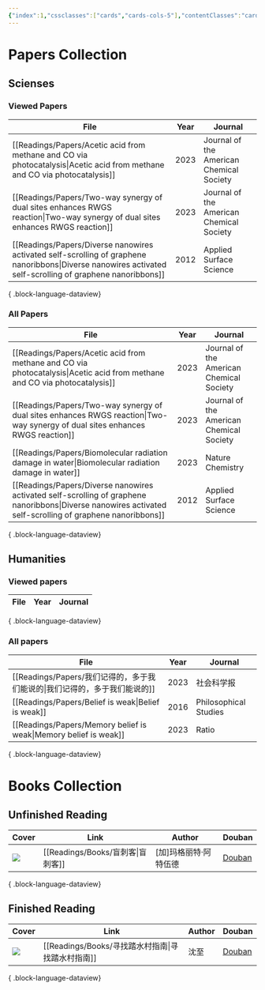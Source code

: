 ```yaml
---
{"index":1,"cssclasses":["cards","cards-cols-5"],"contentClasses":"cards cards-reading","cover":"https://cdn.freezing.cool/images/card-cover-1.png","dg-publish":true,"noteIcon":5,"date":"2023-08-25T23:56","update":"2024-02-17T15:34","permalink":"/navigation/readings-collection/","dgPassFrontmatter":true,"created":"2023-08-25T23:56","updated":"2024-02-17T15:34"}
---
```


# Papers Collection

## Scienses
### Viewed Papers
| File                                                                                                                                                          | Year | Journal                                  |
| ------------------------------------------------------------------------------------------------------------------------------------------------------------- | ---- | ---------------------------------------- |
| [[Readings/Papers/Acetic acid from methane and CO via photocatalysis\|Acetic acid from methane and CO via photocatalysis]]                                 | 2023 | Journal of the American Chemical Society |
| [[Readings/Papers/Two-way synergy of dual sites enhances RWGS reaction\|Two-way synergy of dual sites enhances RWGS reaction]]                             | 2023 | Journal of the American Chemical Society |
| [[Readings/Papers/Diverse nanowires activated self-scrolling of graphene nanoribbons\|Diverse nanowires activated self-scrolling of graphene nanoribbons]] | 2012 | Applied Surface Science                  |

{ .block-language-dataview}

### All Papers
| File                                                                                                                                                          | Year | Journal                                  |
| ------------------------------------------------------------------------------------------------------------------------------------------------------------- | ---- | ---------------------------------------- |
| [[Readings/Papers/Acetic acid from methane and CO via photocatalysis\|Acetic acid from methane and CO via photocatalysis]]                                 | 2023 | Journal of the American Chemical Society |
| [[Readings/Papers/Two-way synergy of dual sites enhances RWGS reaction\|Two-way synergy of dual sites enhances RWGS reaction]]                             | 2023 | Journal of the American Chemical Society |
| [[Readings/Papers/Biomolecular radiation damage in water\|Biomolecular radiation damage in water]]                                                         | 2023 | Nature Chemistry                         |
| [[Readings/Papers/Diverse nanowires activated self-scrolling of graphene nanoribbons\|Diverse nanowires activated self-scrolling of graphene nanoribbons]] | 2012 | Applied Surface Science                  |

{ .block-language-dataview}

## Humanities
### Viewed papers
| File | Year | Journal |
| ---- | ---- | ------- |

{ .block-language-dataview}

### All papers
| File                                                                | Year | Journal               |
| ------------------------------------------------------------------- | ---- | --------------------- |
| [[Readings/Papers/我们记得的，多于我们能说的\|我们记得的，多于我们能说的]]                 | 2023 | 社会科学报                 |
| [[Readings/Papers/Belief is weak\|Belief is weak]]               | 2016 | Philosophical Studies |
| [[Readings/Papers/Memory belief is weak\|Memory belief is weak]] | 2023 | Ratio                 |

{ .block-language-dataview}

# Books Collection

## Unfinished Reading
| Cover                                                     | Link                           | Author       | Douban                                              |
| --------------------------------------------------------- | ------------------------------ | ------------ | --------------------------------------------------- |
| ![](https://cdn.freezing.cool/images/202402171426022.jpg) | [[Readings/Books/盲刺客\|盲刺客]] | [加]玛格丽特·阿特伍德 | [Douban](https://book.douban.com/subject/26748179/) |

{ .block-language-dataview}

## Finished Reading
| Cover                                                     | Link                                   | Author | Douban                                              |
| --------------------------------------------------------- | -------------------------------------- | ------ | --------------------------------------------------- |
| ![](https://cdn.freezing.cool/images/202402171426515.jpg) | [[Readings/Books/寻找踏水村指南\|寻找踏水村指南]] | 沈至     | [Douban](https://book.douban.com/subject/36527880/) |

{ .block-language-dataview}
